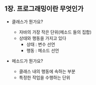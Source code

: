 ## 1장. 프로그래밍이란 무엇인가

* 클래스가 뭔가요?
  - 자바의 가장 작은 단위(메소드 들의 집합)
  - 상태와 행동을 가지고 있다
    + 상태 : 변수 선언
    + 행동 : 메소드 선언
   
* 메소드가 뭔가요?
   - 클래스 내의 행동에 속하는 부분
   - 특정한 작업을 수행하는 단위
